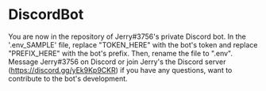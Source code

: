 # DiscordBot
You are now in the repository of Jerry#3756's private Discord bot.
In the '.env_SAMPLE' file, replace "TOKEN_HERE" with the bot's token and replace "PREFIX_HERE" with the bot's prefix. Then, rename the file to ".env".
Message Jerry#3756 on Discord or join Jerry's the Discord server (https://discord.gg/yEk9Kp9CKR) if you have any questions, want to contribute to the bot's development.
